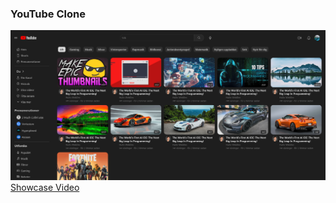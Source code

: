 ### YouTube Clone
![Showcase Picture](https://github.com/Nulzn/YoutubeClone/blob/main/showcase.png?raw=true)
[Showcase Video](showcasevideo.mp4)